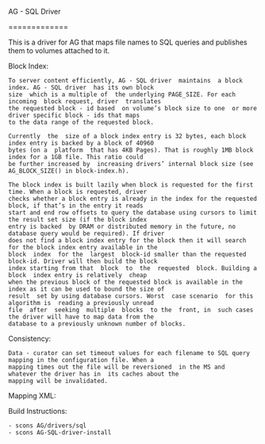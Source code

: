AG - SQL Driver

=============

This is a driver for AG that maps file names to SQL queries and publishes them to volumes attached to it.

Block Index:

    To server content efficiently, AG - SQL driver  maintains  a block index. AG - SQL driver  has its own block 
    size  which is a multiple of  the underlying PAGE_SIZE. For each incoming  block request, driver  translates 
    the requested block - id based  on volume’s block size to one  or more driver specific block - ids that maps 
    to the data range of the requested block. 
    
    Currently  the  size of a block index entry is 32 bytes, each block index entry is backed by a block of 40960 
    bytes (on a  platform  that has 4KB Pages). That is roughly 1MB block index for a 1GB file. This ratio could 
    be further increased by  increasing drivers’ internal block size (see AG_BLOCK_SIZE() in block-index.h). 
    
    The block index is built lazily when block is requested for the first time. When a block is requested, driver 
    checks whether a block entry is already in the index for the requested block, if that’s in the entry it reads 
    start and end row offsets to query the database using cursors to limit the result set size (if the block index 
    entry is backed  by DRAM or distributed memory in the future, no database query would be required). If driver 
    does not find a block index entry for the block then it will search for the block index entry available in the 
    block  index  for the  largest  block-id smaller than the requested block-id. Driver will then build the block 
    index starting from that  block  to  the  requested  block. Building a block  index entry is relatively  cheap 
    when the previous block of the requested block is available in the index as it can be used to bound the size of 
    result  set by using database cursors. Worst  case scenario  for this algorithm is  reading a previously unread 
    file  after  seeking  multiple  blocks  to the  front, in  such cases the driver will have to map data from the 
    database to a previously unknown number of blocks.

Consistency:

    Data - curator can set timeout values for each filename to SQL query mapping in the configuration file. When a 
    mapping times out the file will be reversioned  in the MS and  whatever the driver has in  its caches about the
    mapping will be invalidated.

Mapping XML:


Build Instructions:

    - scons AG/drivers/sql
    - scons AG-SQL-driver-install




